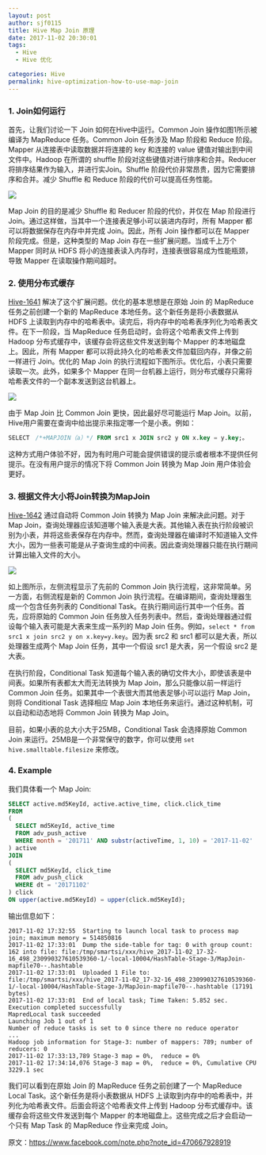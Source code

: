 ```yaml
---
layout: post
author: sjf0115
title: Hive Map Join 原理
date: 2017-11-02 20:30:01
tags:
  - Hive
  - Hive 优化

categories: Hive
permalink: hive-optimization-how-to-use-map-join
---
```


### 1. Join如何运行

首先，让我们讨论一下 Join 如何在Hive中运行。Common Join 操作如图1所示被编译为 MapReduce 任务。Common Join 任务涉及 Map 阶段和 Reduce 阶段。Mapper 从连接表中读取数据并将连接的 key 和连接的 value 键值对输出到中间文件中。Hadoop 在所谓的 shuffle 阶段对这些键值对进行排序和合并。Reducer 将排序结果作为输入，并进行实Join。Shuffle 阶段代价非常昂贵，因为它需要排序和合并。减少 Shuffle 和 Reduce 阶段的代价可以提高任务性能。

![](https://github.com/sjf0115/PubLearnNotes/blob/master/image/Hive/hive-optimization-how-to-use-map-join-1.jpg?raw=true)

Map Join 的目的是减少 Shuffle 和 Reducer 阶段的代价，并仅在 Map 阶段进行 Join。通过这样做，当其中一个连接表足够小可以装进内存时，所有 Mapper 都可以将数据保存在内存中并完成 Join。因此，所有 Join 操作都可以在 Mapper 阶段完成。但是，这种类型的 Map Join 存在一些扩展问题。当成千上万个 Mapper 同时从 HDFS 将小的连接表读入内存时，连接表很容易成为性能瓶颈，导致 Mapper 在读取操作期间超时。

### 2. 使用分布式缓存

[Hive-1641](https://issues.apache.org/jira/browse/HIVE-1641) 解决了这个扩展问题。优化的基本思想是在原始 Join 的 MapReduce 任务之前创建一个新的 MapReduce 本地任务。这个新任务是将小表数据从 HDFS 上读取到内存中的哈希表中。读完后，将内存中的哈希表序列化为哈希表文件。在下一阶段，当 MapReduce 任务启动时，会将这个哈希表文件上传到 Hadoop 分布式缓存中，该缓存会将这些文件发送到每个 Mapper 的本地磁盘上。因此，所有 Mapper 都可以将此持久化的哈希表文件加载回内存，并像之前一样进行 Join。优化的 Map Join 的执行流程如下图所示。优化后，小表只需要读取一次。此外，如果多个 Mapper 在同一台机器上运行，则分布式缓存只需将哈希表文件的一个副本发送到这台机器上。

![](https://github.com/sjf0115/PubLearnNotes/blob/master/image/Hive/hive-optimization-how-to-use-map-join-2.jpg?raw=true)

由于 Map Join 比 Common Join 更快，因此最好尽可能运行 Map Join。以前，Hive用户需要在查询中给出提示来指定哪一个是小表。例如：
```sql
SELECT　/*+MAPJOIN（a）*/ FROM src1 x JOIN src2 y ON x.key = y.key;。
```
这种方式用户体验不好，因为有时用户可能会提供错误的提示或者根本不提供任何提示。在没有用户提示的情况下将 Common Join 转换为 Map Join 用户体验会更好。

### 3. 根据文件大小将Join转换为MapJoin

[Hive-1642](https://issues.apache.org/jira/browse/HIVE-1642) 通过自动将 Common Join 转换为 Map Join 来解决此问题。对于 Map Join，查询处理器应该知道哪个输入表是大表。其他输入表在执行阶段被识别为小表，并将这些表保存在内存中。然而，查询处理器在编译时不知道输入文件大小，因为一些表可能是从子查询生成的中间表。因此查询处理器只能在执行期间计算出输入文件的大小。

![](https://github.com/sjf0115/PubLearnNotes/blob/master/image/Hive/hive-optimization-how-to-use-map-join-3.jpg?raw=true)

如上图所示，左侧流程显示了先前的 Common Join 执行流程，这非常简单。另一方面，右侧流程是新的 Common Join 执行流程。在编译期间，查询处理器生成一个包含任务列表的 Conditional Task。在执行期间运行其中一个任务。首先，应将原始的 Common Join 任务放入任务列表中。然后，查询处理器通过假设每个输入表可能是大表来生成一系列的 Map Join 任务。例如，`select * from src1 x join src2 y on x.key=y.key`。因为表 src2 和 src1 都可以是大表，所以处理器生成两个 Map Join 任务，其中一个假设 src1 是大表，另一个假设 src2 是大表。

在执行阶段，Conditional Task 知道每个输入表的确切文件大小，即使该表是中间表。如果所有表都太大而无法转换为 Map Join，那么只能像以前一样运行 Common Join 任务。如果其中一个表很大而其他表足够小可以运行 Map Join，则将 Conditional Task 选择相应 Map Join 本地任务来运行。通过这种机制，可以自动和动态地将 Common Join 转换为 Map Join。

目前，如果小表的总大小大于25MB，Conditional Task 会选择原始 Common Join 来运行。25MB是一个非常保守的数字，你可以使用 `set hive.smalltable.filesize` 来修改。

### 4. Example

我们具体看一个 Map Join:
```sql
SELECT active.md5KeyId, active.active_time, click.click_time
FROM
(
  SELECT md5KeyId, active_time
  FROM adv_push_active
  WHERE month = '201711' AND substr(activeTime, 1, 10) = '2017-11-02'
) active
JOIN
(
  SELECT md5KeyId, click_time
  FROM adv_push_click
  WHERE dt = '20171102'
) click
ON upper(active.md5KeyId) = upper(click.md5KeyId);
```
输出信息如下：
```
2017-11-02 17:32:55  Starting to launch local task to process map join; maximum memory = 514850816
2017-11-02 17:33:01  Dump the side-table for tag: 0 with group count: 162 into file: file:/tmp/smartsi/xxx/hive_2017-11-02_17-32-16_498_230990327610539360-1/-local-10004/HashTable-Stage-3/MapJoin-mapfile70--.hashtable
2017-11-02 17:33:01  Uploaded 1 File to: file:/tmp/smartsi/xxx/hive_2017-11-02_17-32-16_498_230990327610539360-1/-local-10004/HashTable-Stage-3/MapJoin-mapfile70--.hashtable (17191 bytes)
2017-11-02 17:33:01  End of local task; Time Taken: 5.852 sec.
Execution completed successfully
MapredLocal task succeeded
Launching Job 1 out of 1
Number of reduce tasks is set to 0 since there no reduce operator
...
Hadoop job information for Stage-3: number of mappers: 789; number of reducers: 0
2017-11-02 17:33:13,789 Stage-3 map = 0%,  reduce = 0%
2017-11-02 17:34:14,076 Stage-3 map = 0%,  reduce = 0%, Cumulative CPU 3229.1 sec
```
我们可以看到在原始 Join 的 MapReduce 任务之前创建了一个 MapReduce Local Task。这个新任务是将小表数据从 HDFS 上读取到内存中的哈希表中，并列化为哈希表文件。后面会将这个哈希表文件上传到 Hadoop 分布式缓存中。该缓存会将这些文件发送到每个 Mapper 的本地磁盘上。这些完成之后才会启动一个只有 Map Task 的 MapReduce 作业来完成 Join。

原文：https://www.facebook.com/note.php?note_id=470667928919
